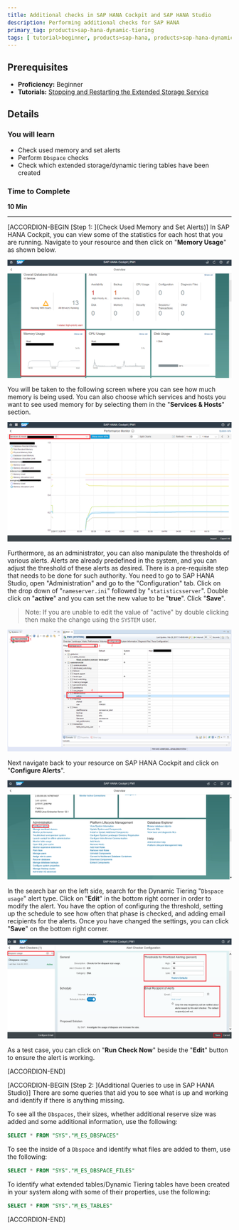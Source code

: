 ```yaml
---
title: Additional checks in SAP HANA Cockpit and SAP HANA Studio
description: Performing additional checks for SAP HANA
primary_tag: products>sap-hana-dynamic-tiering
tags: [ tutorial>beginner, products>sap-hana, products>sap-hana-dynamic-tiering, products>sap-hana-studio, topic>big-data, topic>sql ]
---
```


## Prerequisites  
 - **Proficiency:** Beginner
 - **Tutorials:** [Stopping and Restarting the Extended Storage Service](https://developers.sap.com/tutorials/dt-monitoring-hana-part3.html)

## Details
### You will learn  
 - Check used memory and set alerts
 - Perform `Dbspace` checks
 - Check which extended storage/dynamic tiering tables have been created

### Time to Complete
**10 Min**

---

[ACCORDION-BEGIN [Step 1: ](Check Used Memory and Set Alerts)]
In SAP HANA Cockpit, you can view some of the statistics for each host that you are running. Navigate to your resource and then click on "**Memory Usage**" as shown below.

![Memory Usage](memory-usage.png)

You will be taken to the following screen where you can see how much memory is being used. You can also choose which services and hosts you want to see used memory for by selecting them in the "**Services & Hosts**" section.

![Used Memory](performance-monitor.png)

Furthermore, as an administrator, you can also manipulate the thresholds of various alerts. Alerts are already predefined in the system, and you can adjust the threshold of these alerts as desired. There is a pre-requisite step that needs to be done for such authority. You need to go to SAP HANA Studio, open "Administration" and go to the "Configuration" tab. Click on the drop down of "`nameserver.ini`" followed by "`statisticsserver`". Double click on "**active**" and you can set the new value to be "**true**". Click "**Save**".

> Note: If you are unable to edit the value of "active" by double clicking then make the change using the `SYSTEM` user.

![Set statisticsserver to True](give-authority.png)

Next navigate back to your resource on SAP HANA Cockpit and click on "**Configure Alerts**".

![Navigate to Configure Alerts](navigate-configure-alerts.png)

In the search bar on the left side, search for the Dynamic Tiering "`Dbspace usage`" alert type. Click on "**Edit**" in the bottom right corner in order to modify the alert. You have the option of configuring the threshold, setting up the schedule to see how often that phase is checked, and adding email recipients for the alerts. Once you have changed the settings, you can click "**Save**" on the bottom right corner.

![Configure Alerts](configure-alerts.png)

As a test case, you can click on "**Run Check Now**" beside the "**Edit**" button to ensure the alert is working.


[ACCORDION-END]

[ACCORDION-BEGIN [Step 2: ](Additional Queries to use in SAP HANA Studio)]
There are some queries that aid you to see what is up and working and identify if there is anything missing.

To see all the `Dbspaces`, their sizes, whether additional reserve size was added and some additional information, use the following:

```sql
SELECT * FROM "SYS"."M_ES_DBSPACES"
```
To see the inside of a `Dbspace` and identify what files are added to them, use the following:

```sql
SELECT * FROM "SYS"."M_ES_DBSPACE_FILES"
```
To identify what extended tables/Dynamic Tiering tables have been created in your system along with some of their properties, use the following:

```sql
SELECT * FROM "SYS"."M_ES_TABLES"
```


[ACCORDION-END]
